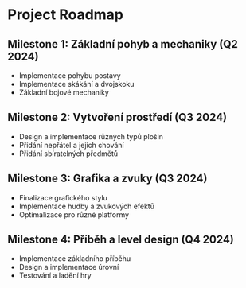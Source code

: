 # Project Roadmap

## Milestone 1: Základní pohyb a mechaniky (Q2 2024)
- Implementace pohybu postavy
- Implementace skákání a dvojskoku
- Základní bojové mechaniky

## Milestone 2: Vytvoření prostředí (Q3 2024)
- Design a implementace různých typů plošin
- Přidání nepřátel a jejich chování
- Přidání sbíratelných předmětů

## Milestone 3: Grafika a zvuky (Q3 2024)
- Finalizace grafického stylu
- Implementace hudby a zvukových efektů
- Optimalizace pro různé platformy

## Milestone 4: Příběh a level design (Q4 2024)
- Implementace základního příběhu
- Design a implementace úrovní
- Testování a ladění hry
